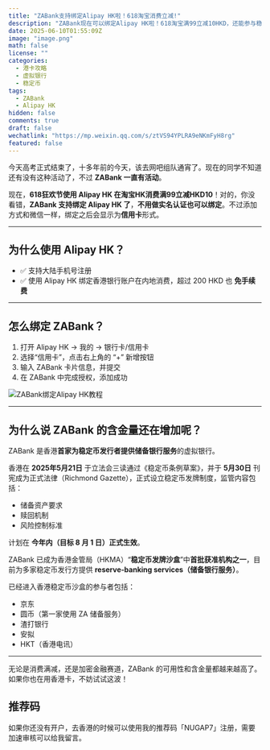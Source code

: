 ```yaml
---
title: "ZABank支持绑定Alipay HK啦！618淘宝消费立减!"
description: "ZABank现在可以绑定Alipay HK啦！618淘宝满99立减10HKD，还能参与稳定币沙盒计划，ZA Bank正在成为香港虚拟银行的代表。"
date: 2025-06-10T01:55:09Z
image: "image.png"
math: false
license: ""
categories: 
  - 港卡攻略
  - 虚拟银行
  - 稳定币
tags: 
  - ZABank
  - Alipay HK
hidden: false
comments: true
draft: false
wechatlink: "https://mp.weixin.qq.com/s/ztVS94YPLRA9eNKmFyH8rg"
featured: false
---
```


今天高考正式结束了，十多年前的今天，该去网吧组队通宵了。现在的同学不知道还有没有这种活动了，不过 **ZABank 一直有活动**。

现在，**618狂欢节使用 Alipay HK 在淘宝HK消费满99立减HKD10**！对的，你没看错，**ZABank 支持绑定 Alipay HK 了**，**不用做实名认证也可以绑定**。不过添加方式和微信一样，绑定之后会显示为**信用卡**形式。

---

## 为什么使用 Alipay HK？

- ✅ 支持大陆手机号注册  
- ✅ 使用 Alipay HK 绑定香港银行账户在内地消费，超过 200 HKD 也 **免手续费**

---

## 怎么绑定 ZABank？

1. 打开 Alipay HK → 我的 → 银行卡/信用卡  
2. 选择“信用卡”，点击右上角的 “+” 新增按钮  
3. 输入 ZABank 卡片信息，并提交  
4. 在 ZABank 中完成授权，添加成功

![ZABank绑定Alipay HK教程](images/zabank-alipayhk.png)

---

## 为什么说 ZABank 的含金量还在增加呢？

ZABank 是香港**首家为稳定币发行者提供储备银行服务**的虚拟银行。

香港在 **2025年5月21日** 于立法会三读通过《稳定币条例草案》，并于 **5月30日** 刊宪成为正式法律（Richmond Gazette），正式设立稳定币发牌制度，监管内容包括：

- 储备资产要求  
- 赎回机制  
- 风险控制标准  

计划在 **今年内（目标 8 月 1 日）正式生效**。

ZABank 已成为香港金管局（HKMA）“**稳定币发牌沙盒**”中**首批获准机构之一**，目前为多家稳定币发行方提供 **reserve‑banking services（储备银行服务）**。

已经进入香港稳定币沙盒的参与者包括：

- 京东
- 圆币（第一家使用 ZA 储备服务）
- 渣打银行
- 安拟
- HKT（香港电讯）

---

无论是消费满减，还是加密金融赛道，ZABank 的可用性和含金量都越来越高了。如果你也在用香港卡，不妨试试这波！

## 推荐码

如果你还没有开户，去香港的时候可以使用我的推荐码「NUGAP7」注册，需要加速审核可以给我留言。
